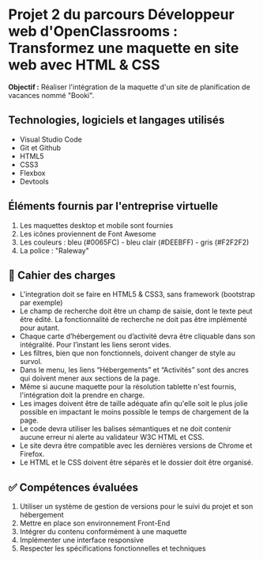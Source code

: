 # Projet 2 du parcours Développeur web d'OpenClassrooms : Transformez une maquette en site web avec HTML & CSS  

__Objectif :__
Réaliser l'intégration de la maquette d'un site de planification de vacances nommé "Booki".

## Technologies, logiciels et langages utilisés
* Visual Studio Code
* Git et Github
* HTML5
* CSS3
* Flexbox
* Devtools

## Éléments fournis par l'entreprise virtuelle
1. Les maquettes desktop et mobile sont fournies
2. Les icônes proviennent de Font Awesome
3. Les couleurs : bleu (#0065FC) - bleu clair (#DEEBFF) - gris (#F2F2F2)
4. La police : "Raleway"  

## :dart: Cahier des charges
* L'integration doit se faire en HTML5 & CSS3, sans framework (bootstrap par exemple)
* Le champ de recherche doit être un champ de saisie, dont le texte peut être édité. La fonctionnalité de recherche ne doit pas être implémenté pour autant.
* Chaque carte d’hébergement ou d’activité devra être cliquable dans son intégralité. Pour l’instant les liens seront vides.
* Les filtres, bien que non fonctionnels, doivent changer de style au survol.
* Dans le menu, les liens “Hébergements” et “Activités” sont des ancres qui doivent mener aux sections de la page.
* Même si aucune maquette pour la résolution tablette n'est fournis, l'intégration doit la prendre en charge.
* Les images doivent être de taille adéquate afin qu'elle soit le plus jolie possible en impactant le moins possible le temps de chargement de la page.
* Le code devra utiliser les balises sémantiques et ne doit contenir aucune erreur ni alerte au validateur W3C HTML et CSS.
* Le site devra être compatible avec les dernières versions de Chrome et Firefox.
* Le HTML et le CSS doivent être séparés et le dossier doit être organisé.

## :white_check_mark: Compétences évaluées
1. Utiliser un système de gestion de versions pour le suivi du projet et son hébergement
2. Mettre en place son environnement Front-End
3. Intégrer du contenu conformément à une maquette
4. Implémenter une interface responsive
5. Respecter les spécifications fonctionnelles et techniques
